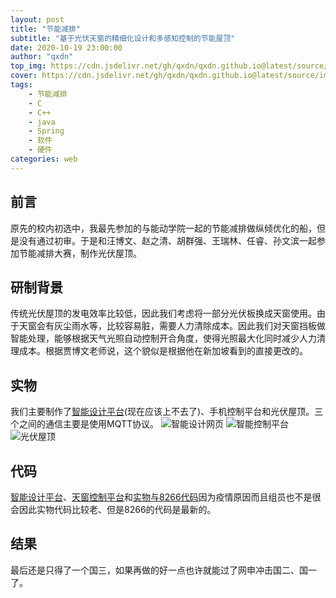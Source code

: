 ```yaml
---
layout: post
title: "节能减排"
subtitle: "基于光伏天窗的精细化设计和多感知控制的节能屋顶"
date: 2020-10-19 23:00:00
author: "qxdn"
top_img: https://cdn.jsdelivr.net/gh/qxdn/qxdn.github.io@latest/source/images/energySavingContest/bg.jpg
cover: https://cdn.jsdelivr.net/gh/qxdn/qxdn.github.io@latest/source/images/energySavingContest/bg.jpg
tags: 
    - 节能减排
    - C
    - C++
    - java
    - Spring
    - 软件
    - 硬件
categories: web
---
```



## 前言
原先的校内初选中，我最先参加的与能动学院一起的节能减排做纵倾优化的船，但是没有通过初审。于是和汪博文、赵之清、胡群强、王瑞林、任睿、孙文滨一起参加节能减排大赛，制作光伏屋顶。


## 研制背景
传统光伏屋顶的发电效率比较低，因此我们考虑将一部分光伏板换成天窗使用。由于天窗会有灰尘雨水等，比较容易脏，需要人力清除成本。因此我们对天窗挡板做智能处理，能够根据天气光照自动控制开合角度，使得光照最大化同时减少人力清理成本。根据贾博文老师说，这个貌似是根据他在新加坡看到的直接更改的。

## 实物
我们主要制作了[智能设计平台](http://101.133.235.188/)(现在应该上不去了)、手机控制平台和光伏屋顶。三个之间的通信主要是使用MQTT协议。
![智能设计网页](/images/energySavingContest/design.png)
![智能控制平台](/images/energySavingContest/controller.png)
![光伏屋顶](/images/energySavingContest/roof.gif)

## 代码
[智能设计平台](https://github.com/qxdn/sunbest)、[天窗控制平台](https://github.com/qxdn/WindowController)和[实物与8266代码](https://github.com/qxdn/EnergySaveRoof)因为疫情原因而且组员也不是很会因此实物代码比较老、但是8266的代码是最新的。

## 结果
最后还是只得了一个国三，如果再做的好一点也许就能过了网申冲击国二、国一了。

